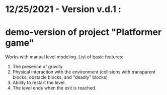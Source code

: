 # 12/25/2021 - Version v.d.1 : 

# demo-version of project "Platformer game"

Works with manual level modeling.
List of basic features:

1) The presence of gravity.
2) Physical interaction with the environment (collisions with transparent blocks, obstacle blocks, and "deadly" blocks)
3) Ability to restart the level.
4) The level ends when the exit is reached.
